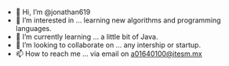 - 👋 Hi, I’m @jonathan619
- 👀 I’m interested in ... learning new algorithms and programming languages.
- 🌱 I’m currently learning ... a little bit of Java.
- 💞️ I’m looking to collaborate on ... any intership or startup.
- 📫 How to reach me ... via email on a01640100@itesm.mx

<!---
jonathan619/jonathan619 is a ✨ special ✨ repository because its `README.md` (this file) appears on your GitHub profile.
You can click the Preview link to take a look at your changes.
--->

